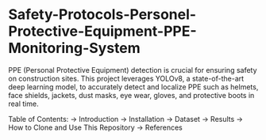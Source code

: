 # Safety-Protocols-Personel-Protective-Equipment-PPE-Monitoring-System

PPE (Personal Protective Equipment) detection is crucial for ensuring safety on construction sites. This project leverages YOLOv8, a state-of-the-art deep learning model, to accurately detect and localize PPE such as helmets, face shields, jackets, dust masks, eye wear, gloves, and protective boots in real time.

Table of Contents:
          -> Introduction
          -> Installation
          -> Dataset
          -> Results
          -> How to Clone and Use This Repository
          -> References
